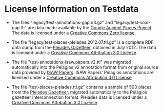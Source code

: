 # License Information on Testdata

* The files "legacy/test-annotations-gap.n3.gz" and "legacy/test-void-gap.ttl" are data made available by the 
  [Google Ancient Places Project](http://googleancientplaces.wordpress.com/). The data 
  is licensed under a [Creative Commons Zero license](http://creativecommons.org/publicdomain/zero/1.0/).

* The file "legacy/test-places-pleiades.2012.07.ttl.gz" is a complete RDF data dump from the
  [Pleiades Gazetteer](http://pleiades.stoa.org/downloads), obtained in July 2012. The
  data is licensed under a [Creative Commons Attribution 3.0 License](http://creativecommons.org/licenses/by/3.0/).
  
* The file "test-annotations-isaw.papers.v2.ttl" was migrated automatically into the Pelagios v2 annotation format
  from original source data provided by [ISAW Papers](http://isaw.nyu.edu/publications/isaw-papers). ISAW Papers'
  Pelagios annotations are licensed under a [Creative Commons Attribution 3.0 License](http://creativecommons.org/licenses/by/3.0/)
  
* The file "test-places-pleiades.ttl.gz" contains a sample of 500 places from the [Pleiades Gazetteer](http://pleiades.stoa.org/),
  migrated automatically to the Pelagios gazetteer interconnection format. Pleiades data is licensed under a
  [Creative Commons Attribution 3.0 License](http://creativecommons.org/licenses/by/3.0/). 
